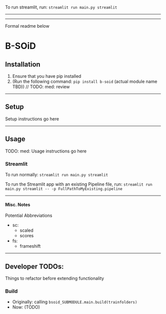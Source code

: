 
To run streamlit, run: `streamlit run main.py streamlit`




---

---

Formal readme below

# B-SOiD

## Installation

1. Ensure that you have pip installed
2. (Run the following command: `pip install b-soid` (actual module name TBD)) // TODO: med: review



------------------------------------------------------------------------------------------------------------------------

## Setup

Setup instructions go here

------------------------------------------------------------------------------------------------------------------------

## Usage

TODO: med: Usage instructions go here

### Streamlit

To run normally: `streamlit run main.py streamlit`

To run the Streamlit app with an existing Pipeline file, run: 
    `streamlit run main.py streamlit -- -p FullPathToMyExisting.pipeline`






------------------------------------------------------------------------------------------------------------------------

#### Misc. Notes

Potential Abbreviations
- sc:
  - scaled
  - scores
- fs:
  - frameshift
  
------------------------------------------------------------------------------------------------------------------------

## Developer TODOs:

Things to refactor before extending functionality

### Build

- Originally: calling `bsoid_SUBMODULE.main.build(trainfolders)`
- Now: (TODO)
